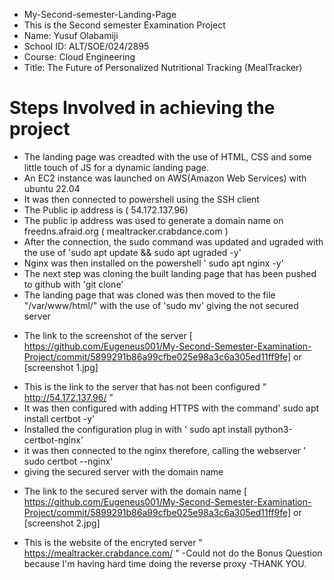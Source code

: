 * My-Second-semester-Landing-Page
* This is the Second semester Examination Project
* Name: Yusuf Olabamiji
* School ID: ALT/SOE/024/2895
* Course: Cloud Engineering
* Title: The Future of Personalized Nutritional Tracking (MealTracker)
# Steps Involved in achieving the project #
- The landing page was creadted with the use of HTML, CSS and some little touch of JS for a dynamic landing page.
- An EC2 instance was launched on AWS(Amazon Web Services) with ubuntu 22.04
- It was then connected to powershell using the SSH client
- The Public ip address is ( 54.172.137.96)
- The public ip address was used to generate a domain name on freedns.afraid.org ( mealtracker.crabdance.com )
- After the connection, the sudo command was updated and ugraded with the use of 'sudo apt update && sudo apt ugraded -y'
- Nginx was then installed on the powershell ' sudo apt nginx -y'
- The next step was cloning the built landing page that has been pushed to github with 'git clone'
- The landing page that was cloned was then moved to the file "/var/www/html/" with the use of 'sudo mv'  giving the not secured server
* The link to the screenshot of the server [ https://github.com/Eugeneus001/My-Second-Semester-Examination-Project/commit/5899291b86a99cfbe025e98a3c6a305ed11ff9fe] or [screenshot 1.jpg]
- This is the link to the server that has not been configured " http://54.172.137.96/ "
- It was then configured with adding HTTPS with the command' sudo apt install certbot -y'
- Installed the configuration plug in with ' sudo apt install python3-certbot-nginx'
- it was then connected to the nginx therefore, calling the webserver ' sudo certbot --nginx'
- giving the secured server with the domain name
* The link to the secured server with the domain name [ https://github.com/Eugeneus001/My-Second-Semester-Examination-Project/commit/5899291b86a99cfbe025e98a3c6a305ed11ff9fe] or [screenshot 2.jpg]
- This is the website of the encryted server " https://mealtracker.crabdance.com/ "
-Could not do the Bonus Question because I'm having hard time doing the reverse proxy
-THANK YOU.
  
  
